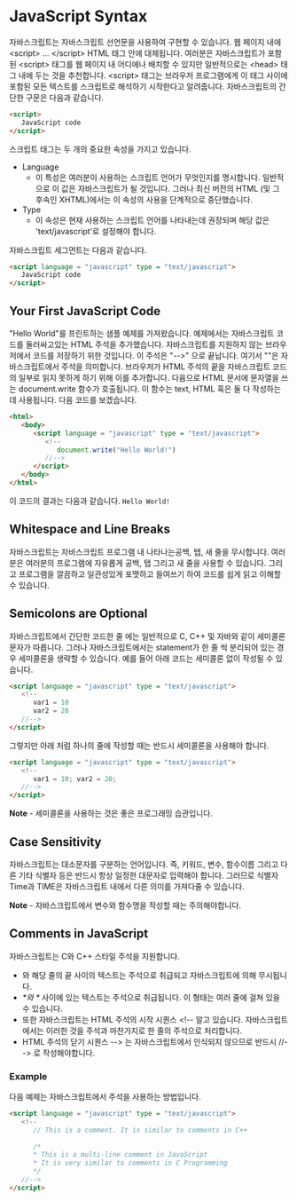 # JavaScript Syntax
자바스크립트는 자바스크립트 선언문을 사용하여 구현할 수 있습니다. 웹 페이지 내에 \<script> ... \</script> HTML 태그 안에 대체됩니다. 여러분은 자바스크립트가 포함된 \<script> 태그를 웹 페이지 내 어디에나 배치할 수 있지만 일반적으로는 \<head> 태그 내에 두는 것을 추천합니다. \<script> 태그는 브라우저 프로그램에게 이 태그 사이에 포함된 모든 텍스트를 스크립트로 해석하기 시작한다고 알려줍니다. 자바스크립트의 간단한 구문은 다음과 같습니다.
```html
<script>
   JavaScript code
</script>
```


스크립트 태그는 두 개의 중요한 속성을 가지고 있습니다.

* Language
	* 이 특성은 여러분이 사용하는 스크립트 언어가 무엇인지를 명시합니다. 일반적으로 이 값은 자바스크립트가 될 것입니다. 그러나 최신 버전의 HTML (및 그 후속인 XHTML)에서는 이 속성의 사용을 단계적으로 중단했습니다.
* Type
	* 이 속성은 현재 사용하는 스크립트 언어를 나타내는데 권장되며 해당 값은 'text/javascript'로 설정해야 합니다.

자바스크립트 세그먼트는 다음과 같습니다.
```html
<script language = "javascript" type = "text/javascript">
   JavaScript code
</script>
```


## Your First JavaScript Code
"Hello World"를 프린트하는 샘플 예제를 가져왔습니다. 예제에서는 자바스크립트 코드를 둘러싸고있는 HTML 주석을 추가했습니다. 자바스크립트를 지원하지 않는 브라우저에서 코드를 저장하기 위한 것입니다. 이 주석은 "-->" 으로 끝납니다. 여기서 ""은 자바스크립트에서 주석을 의미합니다. 브라우저가 HTML 주석의 끝을 자바스크립트 코드의 일부로 읽지 못하게 하기 위해 이를 추가합니다. 다음으로 HTML 문서에 문자열을 쓰는 document.write 함수가 호출됩니다. 
이 함수는 text, HTML 혹은 둘 다 작성하는 데 사용됩니다. 다음 코드를 보겠습니다.
```html
<html>
   <body>   
      <script language = "javascript" type = "text/javascript">
         <!--
            document.write("Hello World!")
         //-->
      </script>      
   </body>
</html>
```

이 코드의 결과는 다음과 같습니다.
`Hello World!`

## Whitespace and Line Breaks
자바스크립트는 자바스크립트 프로그램 내 나타나는공백, 탭, 새 줄을 무시합니다. 여러분은 여러분의 프로그램에 자유롭게 공백, 탭 그리고 새 줄을 사용할 수 있습니다. 그리고 프로그램을 깔끔하고 일관성있게 포맷하고 들여쓰기 하여 코드를 쉽게 읽고 이해할 수 있습니다.

## Semicolons are Optional
자바스크립트에서 간단한 코드한 줄 에는 일반적으로 C, C++ 및 자바와 같이 세미콜론 문자가 따릅니다. 그러나 자바스크립트에서는 statement가 한 줄 씩 분리되어 있는 경우 세미콜론을 생략할 수 있습니다. 예를 들어 아래 코드는 세미콜론 없이 작성될 수 있습니다.
```html
<script language = "javascript" type = "text/javascript">
   <!--
      var1 = 10
      var2 = 20
   //-->
</script>
```

그렇지만 아래 처럼 하나의 줄에 작성할 때는 반드시 세미콜론을 사용해야 합니다.
```html
<script language = "javascript" type = "text/javascript">
   <!--
      var1 = 10; var2 = 20;
   //-->
</script>
```

**Note** - 세미콜론을 사용하는 것은 좋은 프로그래밍 습관입니다.

## Case Sensitivity
자바스크립트는 대소문자를 구분하는 언어입니다. 즉, 키워드, 변수, 함수이름 그리고 다른 기타 식별자 등은 반드시 항상 일정한 대문자로 입력해야 합니다.
그러므로 식별자 Time과 TIME은 자바스크립트 내에서 다른 의미를 가져다줄 수 있습니다.

**Note** - 자바스크립트에서 변수와 함수명을 작성할 때는 주의해야합니다.

## Comments in JavaScript
자바스크립트는 C와 C++ 스타일 주석을 지원합니다. 

*  와 해당 줄의 끝 사이의 텍스트는 주석으로 취급되고 자바스크립트에 의해 무시됩니다.
* _*와 *_ 사이에 있는 텍스트는 주석으로 취급됩니다. 이 형태는 여러 줄에 걸쳐 있을 수 있습니다.
* 또한 자바스크립트는 HTML 주석의 시작 시퀀스 <!-- 알고 있습니다. 자바스크립트에서는 이러한 것을  주석과 마찬가지로 한 줄의 주석으로 처리합니다.
* HTML 주석의 닫기 시퀀스 --> 는 자바스크립트에서 인식되지 않으므로 반드시 //--> 로 작성해야합니다.

### Example
다음 예제는 자바스크립트에서 주석을 사용하는 방법입니다.
```html
<script language = "javascript" type = "text/javascript">
   <!--
      // This is a comment. It is similar to comments in C++
   
      /*
      * This is a multi-line comment in JavaScript
      * It is very similar to comments in C Programming
      */
   //-->
</script>
```
